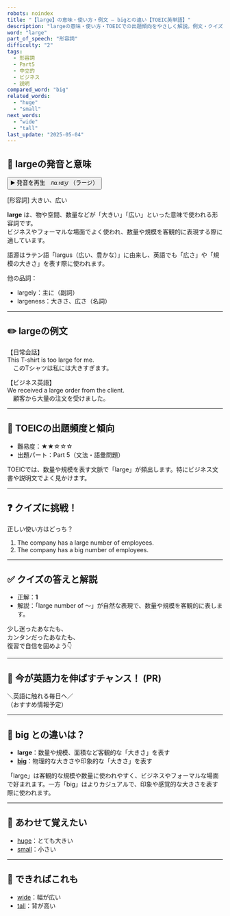 ```yaml
---
robots: noindex
title: "【large】の意味・使い方・例文 ― bigとの違い【TOEIC英単語】"
description: "largeの意味・使い方・TOEICでの出題傾向をやさしく解説。例文・クイズ付きでbigとの違いもわかりやすく学べます。"
word: "large"
part_of_speech: "形容詞"
difficulty: "2"
tags:
  - 形容詞
  - Part5
  - 中立的
  - ビジネス
  - 説明
compared_word: "big"
related_words:
  - "huge"
  - "small"
next_words:
  - "wide"
  - "tall"
last_update: "2025-05-04"
---
```


## 🔰 largeの発音と意味

<button class="play-audio" onclick="playTTS('large')">
  <span class="play-audio-main">
    ▶️ 発音を再生　/lɑːrdʒ/
  </span>
  <span class="play-audio-sub">
    （ラージ）
  </span>
</button>

[形容詞] 大きい、広い

**large** は、物や空間、数量などが「大きい」「広い」といった意味で使われる形容詞です。  
ビジネスやフォーマルな場面でよく使われ、数量や規模を客観的に表現する際に適しています。

語源はラテン語「largus（広い、豊かな）」に由来し、英語でも「広さ」や「規模の大きさ」を表す際に使われます。

他の品詞：  
- largely：主に（副詞）
- largeness：大きさ、広さ（名詞）

---

## ✏️ largeの例文

【日常会話】  
This T-shirt is too large for me.  
　このTシャツは私には大きすぎます。

【ビジネス英語】  
We received a large order from the client.  
　顧客から大量の注文を受けました。

---

## 🎯 TOEICの出題頻度と傾向

- 難易度：★★☆☆☆
- 出題パート：Part 5（文法・語彙問題）

TOEICでは、数量や規模を表す文脈で「large」が頻出します。特にビジネス文書や説明文でよく見かけます。

---

## ❓ クイズに挑戦！

正しい使い方はどっち？

1. The company has a large number of employees.  
2. The company has a big number of employees.

---

## ✅ クイズの答えと解説

- 正解：**1**
- 解説：「large number of ～」が自然な表現で、数量や規模を客観的に表します。

少し迷ったあなたも、  
カンタンだったあなたも、  
復習で自信を固めよう👇️

---

## 🚀 今が英語力を伸ばすチャンス！ (PR)

<div class="info-center">
＼英語に触れる毎日へ／<br>  
（おすすめ情報予定）
</div>

---

## 🤔  big との違いは？

- **large**：数量や規模、面積など客観的な「大きさ」を表す
- **[big](/word/big/)**：物理的な大きさや印象的な「大きさ」を表す

「large」は客観的な規模や数量に使われやすく、ビジネスやフォーマルな場面で好まれます。一方「big」はよりカジュアルで、印象や感覚的な大きさを表す際に使われます。

---

## 🧩 あわせて覚えたい

- [huge](/word/huge/)：とても大きい
- [small](/word/small/)：小さい

---

## 📖 できればこれも

- [wide](/word/wide/)：幅が広い
- [tall](/word/tall/)：背が高い

<!-- cvid: aid11_bid34 -->
